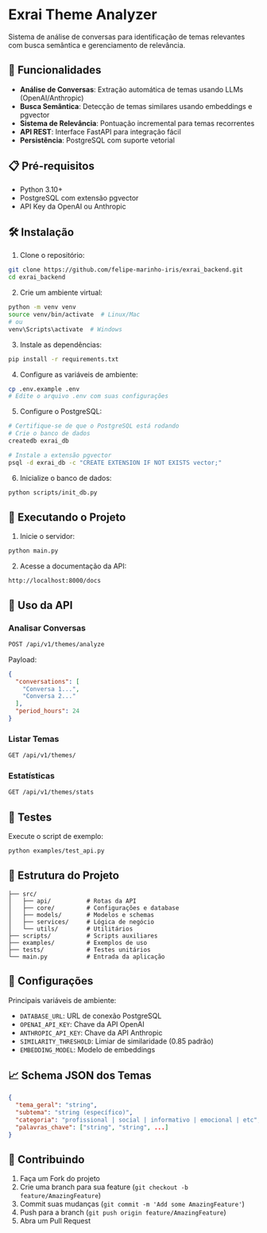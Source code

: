 # Exrai Theme Analyzer

Sistema de análise de conversas para identificação de temas relevantes com busca semântica e gerenciamento de relevância.

## 🚀 Funcionalidades

- **Análise de Conversas**: Extração automática de temas usando LLMs (OpenAI/Anthropic)
- **Busca Semântica**: Detecção de temas similares usando embeddings e pgvector
- **Sistema de Relevância**: Pontuação incremental para temas recorrentes
- **API REST**: Interface FastAPI para integração fácil
- **Persistência**: PostgreSQL com suporte vetorial

## 📋 Pré-requisitos

- Python 3.10+
- PostgreSQL com extensão pgvector
- API Key da OpenAI ou Anthropic

## 🛠️ Instalação

1. Clone o repositório:
```bash
git clone https://github.com/felipe-marinho-iris/exrai_backend.git
cd exrai_backend
```

2. Crie um ambiente virtual:
```bash
python -m venv venv
source venv/bin/activate  # Linux/Mac
# ou
venv\Scripts\activate  # Windows
```

3. Instale as dependências:
```bash
pip install -r requirements.txt
```

4. Configure as variáveis de ambiente:
```bash
cp .env.example .env
# Edite o arquivo .env com suas configurações
```

5. Configure o PostgreSQL:
```bash
# Certifique-se de que o PostgreSQL está rodando
# Crie o banco de dados
createdb exrai_db

# Instale a extensão pgvector
psql -d exrai_db -c "CREATE EXTENSION IF NOT EXISTS vector;"
```

6. Inicialize o banco de dados:
```bash
python scripts/init_db.py
```

## 🚀 Executando o Projeto

1. Inicie o servidor:
```bash
python main.py
```

2. Acesse a documentação da API:
```
http://localhost:8000/docs
```

## 📝 Uso da API

### Analisar Conversas

```bash
POST /api/v1/themes/analyze
```

Payload:
```json
{
  "conversations": [
    "Conversa 1...",
    "Conversa 2..."
  ],
  "period_hours": 24
}
```

### Listar Temas

```bash
GET /api/v1/themes/
```

### Estatísticas

```bash
GET /api/v1/themes/stats
```

## 🧪 Testes

Execute o script de exemplo:
```bash
python examples/test_api.py
```

## 📁 Estrutura do Projeto

```
├── src/
│   ├── api/          # Rotas da API
│   ├── core/         # Configurações e database
│   ├── models/       # Modelos e schemas
│   ├── services/     # Lógica de negócio
│   └── utils/        # Utilitários
├── scripts/          # Scripts auxiliares
├── examples/         # Exemplos de uso
├── tests/            # Testes unitários
└── main.py           # Entrada da aplicação
```

## 🔧 Configurações

Principais variáveis de ambiente:

- `DATABASE_URL`: URL de conexão PostgreSQL
- `OPENAI_API_KEY`: Chave da API OpenAI
- `ANTHROPIC_API_KEY`: Chave da API Anthropic
- `SIMILARITY_THRESHOLD`: Limiar de similaridade (0.85 padrão)
- `EMBEDDING_MODEL`: Modelo de embeddings

## 📈 Schema JSON dos Temas

```json
{
  "tema_geral": "string",
  "subtema": "string (específico)",
  "categoria": "profissional | social | informativo | emocional | etc",
  "palavras_chave": ["string", "string", ...]
}
```

## 🤝 Contribuindo

1. Faça um Fork do projeto
2. Crie uma branch para sua feature (`git checkout -b feature/AmazingFeature`)
3. Commit suas mudanças (`git commit -m 'Add some AmazingFeature'`)
4. Push para a branch (`git push origin feature/AmazingFeature`)
5. Abra um Pull Request